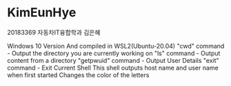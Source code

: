 # KimEunHye
20183369 자동차IT융합학과 김은혜

<OS Environment>
Windows 10 Version
And compiled in WSL2(Ubuntu-20.04)

<Additional commands>
"cwd" command - Output the directory you are currently working on
"ls" command - Output content from a directory
"getpwuid" command - Output User Details
"exit" command - Exit Current Shell

<Additional Elements>
This shell outputs host name and user name when first started
Changes the color of the letters
